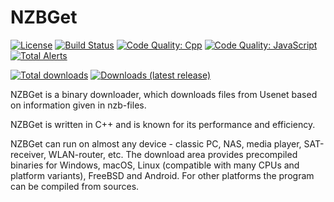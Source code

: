 # NZBGet #
[![License](https://img.shields.io/badge/license-GPL-blue.svg)](http://www.gnu.org/licenses/)
[![Build Status](https://img.shields.io/travis/nzbget/nzbget/develop.svg)](https://travis-ci.org/nzbget/nzbget)
[![Code Quality: Cpp](https://img.shields.io/lgtm/grade/cpp/g/nzbget/nzbget.svg?label=code%20quality:%20c%2b%2b)](https://lgtm.com/projects/g/nzbget/nzbget/context:cpp)
[![Code Quality: JavaScript](https://img.shields.io/lgtm/grade/javascript/g/nzbget/nzbget.svg?label=code%20quality:%20js)](https://lgtm.com/projects/g/nzbget/nzbget/context:javascript)
[![Total Alerts](https://img.shields.io/lgtm/alerts/g/nzbget/nzbget.svg)](https://lgtm.com/projects/g/nzbget/nzbget/alerts)

[![Total downloads](https://img.shields.io/github/downloads/nzbget/nzbget/total.svg)](https://github.com/nzbget/nzbget/releases)
[![Downloads (latest release)](https://img.shields.io/github/downloads/nzbget/nzbget/latest/total.svg?label=latest%20release)](https://github.com/nzbget/nzbget/releases/latest)

NZBGet is a binary downloader, which downloads files from Usenet
based on information given in nzb-files. 

NZBGet is written in C++ and is known for its performance and efficiency.

NZBGet can run on almost any device - classic PC, NAS, media player, SAT-receiver, WLAN-router, etc.
The download area provides precompiled binaries for Windows, macOS, Linux (compatible with
many CPUs and platform variants), FreeBSD and Android. For other platforms
the program can be compiled from sources.